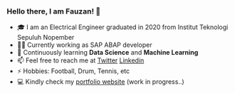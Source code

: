### Hello there, I am Fauzan! 👋

- :mortar_board: I am an Electrical Engineer graduated in 2020 from Institut Teknologi Sepuluh Nopember
- :man_office_worker: Currently working as SAP ABAP developer
- 🌱 Continuously learning **Data Science** and **Machine Learning**
- 📫 Feel free to reach me at [Twitter](https://twitter.com/mpaujan21) [Linkedin](https://www.linkedin.com/in/muhffauzan21/)
- ⚡ Hobbies: Football, Drum, Tennis, etc
- :computer: Kindly check my [portfolio website](https://mpaujan21.github.io/) (work in progress..)
